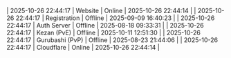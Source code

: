 | 2025-10-26 22:44:17 | Website | Online | 2025-10-26 22:44:14 |
| 2025-10-26 22:44:17 | Registration | Offline | 2025-09-09 16:40:23 |
| 2025-10-26 22:44:17 | Auth Server | Offline | 2025-08-18 09:33:31 |
| 2025-10-26 22:44:17 | Kezan (PvE) | Offline | 2025-10-11 12:51:30 |
| 2025-10-26 22:44:17 | Gurubashi (PvP) | Offline | 2025-08-23 21:44:06 |
| 2025-10-26 22:44:17 | Cloudflare | Online | 2025-10-26 22:44:14 |
